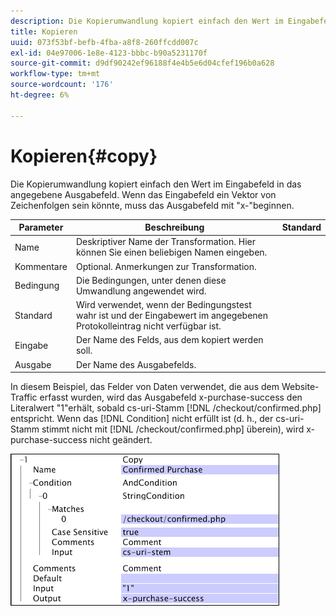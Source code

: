 ```yaml
---
description: Die Kopierumwandlung kopiert einfach den Wert im Eingabefeld in das angegebene Ausgabefeld. Wenn das Eingabefeld ein Vektor von Zeichenfolgen sein könnte, muss das Ausgabefeld mit "x-"beginnen.
title: Kopieren
uuid: 073f53bf-befb-4fba-a8f8-260ffcdd007c
exl-id: 04e97006-1e8e-4123-bbbc-b90a5231170f
source-git-commit: d9df90242ef96188f4e4b5e6d04cfef196b0a628
workflow-type: tm+mt
source-wordcount: '176'
ht-degree: 6%

---
```


# Kopieren{#copy}

Die Kopierumwandlung kopiert einfach den Wert im Eingabefeld in das angegebene Ausgabefeld. Wenn das Eingabefeld ein Vektor von Zeichenfolgen sein könnte, muss das Ausgabefeld mit &quot;x-&quot;beginnen.

| Parameter | Beschreibung | Standard |
|---|---|---|
| Name | Deskriptiver Name der Transformation. Hier können Sie einen beliebigen Namen eingeben. |  |
| Kommentare | Optional. Anmerkungen zur Transformation. |  |
| Bedingung | Die Bedingungen, unter denen diese Umwandlung angewendet wird. |  |
| Standard | Wird verwendet, wenn der Bedingungstest wahr ist und der Eingabewert im angegebenen Protokolleintrag nicht verfügbar ist. |  |
| Eingabe | Der Name des Felds, aus dem kopiert werden soll. |  |
| Ausgabe | Der Name des Ausgabefelds. |  |

In diesem Beispiel, das Felder von Daten verwendet, die aus dem Website-Traffic erfasst wurden, wird das Ausgabefeld x-purchase-success den Literalwert &quot;1&quot;erhält, sobald cs-uri-Stamm [!DNL /checkout/confirmed.php] entspricht. Wenn das [!DNL Condition] nicht erfüllt ist (d. h., der cs-uri-Stamm stimmt nicht mit [!DNL /checkout/confirmed.php] überein), wird x-purchase-success nicht geändert.

![](assets/cfg_TransformationType_Copy.png)
